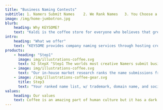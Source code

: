 ```yaml
---
title: "Business Naming Contests"
subtitle: 1. Namers Submit Names    2. We Rank Names   3. You Choose a Winner
image: /img/home-jumbotron.jpg
blurb:
    heading: Why KEYSOME?
    text: "Kaldi is the coffee store for everyone who believes that great coffee shouldn just taste good, it should do good too. We source all of our beans directly from small scale sustainable farmers and make sure part of the profits are reinvested in their communities."
intro:
    heading: "What we offer"
    text: "KEYSOME provides company naming services through hosting crowdsourced naming contests. Our namers create business names, product names, domain names and taglines for start-ups across the world."
products:
    - heading: "Step1"
      image: img/illustrations-coffee.svg
      text: h2 StepX "Step1 The worlds most creative Namers submit business name suggestions on your contest. Our team creates brilliant names for your startup."
    - image: img/illustrations-coffee.svg
      text: "Our in-house market research ranks the name submissions from top to bottom. You are delivered a list of names with the very best names at the top."
    - image: /img/illustrations-coffee-gear.svg
      title: Step3
      text: "Your ranked name list, w/ trademark, domain name, and social media username availability is delivered. You pick a winning name & winner gets paid."
values:
    heading: Our values
    text: Coffee is an amazing part of human culture but it has a dark side too – one of colonialism and mindless abuse of natural resources and human lives. We want to turn this around and return the coffee trade to the drink’s exhilarating, empowering and unifying nature.
---
```


